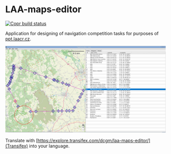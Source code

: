 # LAA-maps-editor


[![Copr build status](https://copr.fedorainfracloud.org/coprs/jmlich/laa/package/editor/status_image/last_build.png)](https://copr.fedorainfracloud.org/coprs/jmlich/laa/package/editor/)

Application for designing of navigation competition tasks for purposes of [ppt.laacr.cz](https://ppt.laacr.cz).

![](docs/screenshot.jpg)

Translate with [https://explore.transifex.com/dcgm/laa-maps-editor/](Transifex) into your language.

